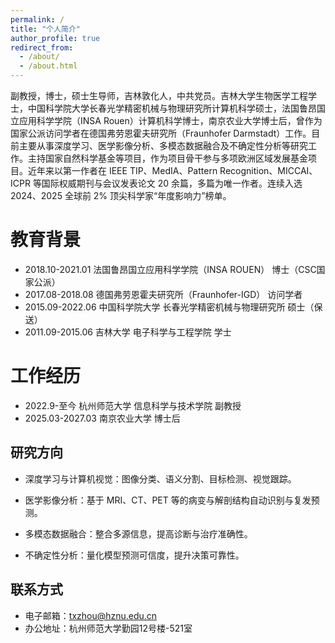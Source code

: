 ```yaml
---
permalink: /
title: "个人简介"
author_profile: true
redirect_from: 
  - /about/
  - /about.html
---
```


副教授，博士，硕士生导师，吉林敦化人，中共党员。吉林大学生物医学工程学士，中国科学院大学长春光学精密机械与物理研究所计算机科学硕士，法国鲁昂国立应用科学学院（INSA Rouen）计算机科学博士，南京农业大学博士后，曾作为国家公派访问学者在德国弗劳恩霍夫研究所（Fraunhofer Darmstadt）工作。目前主要从事深度学习、医学影像分析、多模态数据融合及不确定性分析等研究工作。主持国家自然科学基金等项目，作为项目骨干参与多项欧洲区域发展基金项目。近年来以第一作者在 IEEE TIP、MedIA、Pattern Recognition、MICCAI、ICPR 等国际权威期刊与会议发表论文 20 余篇，多篇为唯一作者。连续入选 2024、2025 全球前 2% 顶尖科学家“年度影响力”榜单。

教育背景
======
- 2018.10-2021.01	法国鲁昂国立应用科学学院（INSA ROUEN）	博士（CSC国家公派）
- 2017.08-2018.08	德国弗劳恩霍夫研究所（Fraunhofer-IGD）	访问学者
- 2015.09-2022.06	中国科学院大学	长春光学精密机械与物理研究所	硕士（保送）
- 2011.09-2015.06	吉林大学	电子科学与工程学院	学士

工作经历
======
- 2022.9-至今	杭州师范大学	信息科学与技术学院	副教授
- 2025.03-2027.03	南京农业大学	博士后

研究方向
------
- 深度学习与计算机视觉：图像分类、语义分割、目标检测、视觉跟踪。

- 医学影像分析：基于 MRI、CT、PET 等的病变与解剖结构自动识别与复发预测。

- 多模态数据融合：整合多源信息，提高诊断与治疗准确性。

- 不确定性分析：量化模型预测可信度，提升决策可靠性。


联系方式
------
- 电子邮箱：txzhou@hznu.edu.cn
- 办公地址：杭州师范大学勤园12号楼-521室